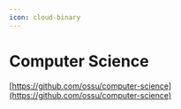```yaml
---
icon: cloud-binary
---
```


# Computer Science

[https://github.com/ossu/computer-science](https://github.com/ossu/computer-science)
